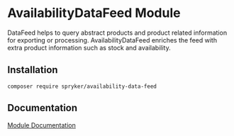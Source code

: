 # AvailabilityDataFeed Module

DataFeed helps to query abstract products and product related information for exporting or processing. AvailabilityDataFeed enriches the feed with extra product information such as stock and availability.

## Installation

```
composer require spryker/availability-data-feed
```

## Documentation

[Module Documentation](https://academy.spryker.com/developing_with_spryker/module_guide/data_feed.html)

